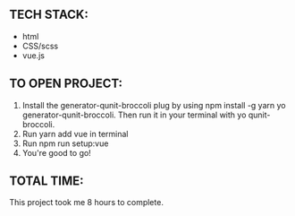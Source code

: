 TECH STACK:
------

+ html
+ CSS/scss
+ vue.js

TO OPEN PROJECT:
------
1. Install the generator-qunit-broccoli plug by using npm install -g yarn yo generator-qunit-broccoli. Then run it in your terminal with yo qunit-broccoli.
2. Run yarn add vue in terminal
3. Run npm run setup:vue
4. You're good to go!

TOTAL TIME:
------
This project took me 8 hours to complete.
